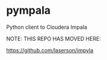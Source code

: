 pympala
=======

Python client to Cloudera Impala

NOTE: THIS REPO HAS MOVED HERE:

https://github.com/laserson/impyla 
